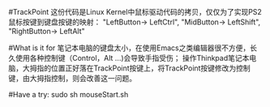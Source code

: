 #TrackPoint
这份代码是Linux Kernel中鼠标驱动代码的拷贝，仅仅为了实现PS2鼠标按键到键盘按键的映射：
"LeftButton-> LeftCtrl",
"MidButton-> LeftShift",
"RightButton-> LeftAlt"

#What is it for
笔记本电脑的键盘太小，在使用Emacs之类编辑器很不方便，长久使用各种控制键（Control，Alt ...)会导致手指受伤；
操作Thinkpad笔记本电脑，大拇指的位置正好落在TrackPoint按键上，将TrackPoint按键修改为控制键，由大拇指控制，则会改善这一问题。

#Have a try:
sudo sh mouseStart.sh